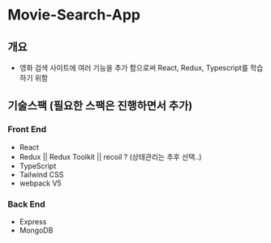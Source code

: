 # Movie-Search-App

## 개요

-   영화 검색 사이트에 여러 기능을 추가 함으로써 React, Redux, Typescript를 학습 하기 위함

## 기술스팩 (필요한 스팩은 진행하면서 추가)

### Front End

-   React
-   Redux || Redux Toolkit || recoil ? (상태관리는 추후 선택..)
-   TypeScript
-   Tailwind CSS
-   webpack V5

### Back End

-   Express
-   MongoDB
